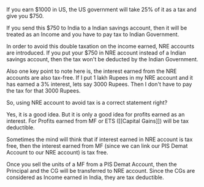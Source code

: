 If you earn $1000 in US, the US government will take 25% of it as a tax and give you $750.

If you send this $750 to India to a Indian savings account, then it will be treated as an Income and you have to pay tax to Indian Government.

In order to avoid this double taxation on the income earned, NRE accounts are introduced. If you put your $750 in NRE account instead of a Indian savings account, then the tax won't be deducted by the Indian Government.

Also one key point to note here is, the interest earned from the NRE accounts are also tax-free. If I put 1 lakh Rupees in my NRE account and it has earned a 3% interest, lets say 3000 Rupees. Then I don't have to pay the tax for that 3000 Rupees.

So, using NRE account to avoid tax is a correct statement right?

Yes, it is a good idea. But it is only a good idea for profits earned as an interest. For Profits earned from MF or ETS ([[Capital Gains]]) will be tax deductible.

Sometimes the mind will think that if interest earned in NRE account is tax free, then the interest earned from MF (since we can link our PIS Demat Account to our NRE account) is tax free. 

Once you sell the units of a MF from a PIS Demat Account, then the Principal and the CG will be transferred to NRE account. Since the CGs are considered as Income earned in India, they are tax deductible.